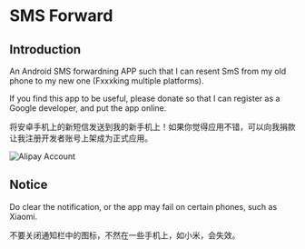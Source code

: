 # SMS Forward
## Introduction

An Android SMS forwardning APP such that I can resent SmS from my old phone to my new one (Fxxxking multiple platforms).

If you find this app to be useful, please donate so that I can register as a Google developer, and put the app online.


将安卓手机上的新短信发送到我的新手机上！如果你觉得应用不错，可以向我捐款让我注册开发者账号上架成为正式应用。

![Alipay Account](https://user-images.githubusercontent.com/758925/27426341-f74e5ef8-576d-11e7-887b-8f2a839f7714.png)

## Notice

Do clear the notification, or the app may fail on certain phones, such as Xiaomi.

不要关闭通知栏中的图标，不然在一些手机上，如小米，会失效。


